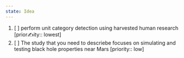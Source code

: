 ```yaml
---
state: Idea
---
```

1. [ ] perform unit category detection using harvested human research  [prior✍️ity:: lowest]
2. [ ] The study that you need to descriebe focuses on simulating and testing black hole properties near Mars  [priority:: low]